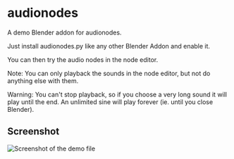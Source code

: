 # audionodes
A demo Blender addon for audionodes.

Just install audionodes.py like any other Blender Addon and enable it.

You can then try the audio nodes in the node editor.

Note: You can only playback the sounds in the node editor, but not do anything else with them.

Warning: You can't stop playback, so if you choose a very long sound it will play until the end. An unlimited sine will play forever (ie. until you close Blender).

Screenshot
----------

![Screenshot of the demo file](https://raw.github.com/neXyon/audionodes/master/screenshot.png)

